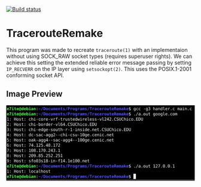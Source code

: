 [![Build status](https://ci.appveyor.com/api/projects/status/jrjssca6sdpl2vo3?svg=true)](https://ci.appveyor.com/project/e7ite/tracerouteremake)

# TracerouteRemake

This program was made to recreate `traceroute(1)` with an implementaion 
without using SOCK_RAW socket types (requires superuser rights). We can achieve this 
setting the extended reliable error message passing by setting `IP_RECVERR` on 
the IP layer using `setsockopt(2)`. This uses the POSIX.1-2001 conforming socket 
API. 

## Image Preview
![](/preview.png)

